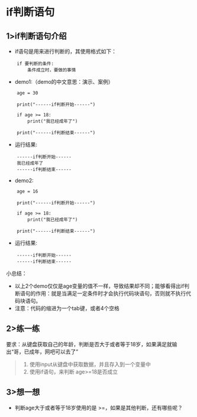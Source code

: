 # if判断语句

## 1>if判断语句介绍

- if语句是用来进行判断的，其使用格式如下：

```
    if 要判断的条件:
        条件成立时，要做的事情
```

- demo1:（demo的中文意思：演示、案例）

```
    age = 30

    print("------if判断开始------")

    if age >= 18:
        print("我已经成年了")

    print("------if判断结束------")
```

- 运行结果:

```
    ------if判断开始------
    我已经成年了
    ------if判断结束------
```

- demo2:

```
    age = 16

    print("------if判断开始------")

    if age >= 18:
        print("我已经成年了")

    print("------if判断结束------")
```

- 运行结果:

```
    ------if判断开始------
    ------if判断结束------
```

小总结：

- 以上2个demo仅仅是age变量的值不一样，导致结果却不同；能够看得出if判断语句的作用：就是当满足一定条件时才会执行代码块语句，否则就不执行代码块语句。
- 注意：代码的缩进为一个tab键，或者4个空格

## 2>练一练

要求：从键盘获取自己的年龄，判断是否大于或者等于18岁，如果满足就输出“哥，已成年，网吧可以去了”

> 1. 使用input从键盘中获取数据，并且存入到一个变量中
> 2. 使用if语句，来判断 age>=18是否成立

## 3>想一想

- 判断age大于或者等于18岁使用的是 >=，如果是其他判断，还有哪些呢？
